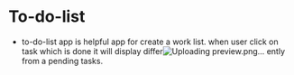 # To-do-list
- to-do-list app is helpful app for create a work list. when user click on task which is done it will display differ![Uploading preview.png…]()
ently from a pending tasks.
